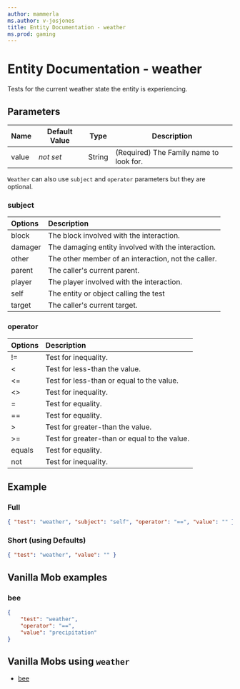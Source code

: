 ```yaml
---
author: mammerla
ms.author: v-josjones
title: Entity Documentation - weather
ms.prod: gaming
---
```


# Entity Documentation - weather

Tests for the current weather state the entity is experiencing.

## Parameters

|Name |Default Value  |Type  |Description  |
|---------|---------|---------|---------|
|value |*not set* |String |(Required) The Family name to look for. |

`Weather` can also use `subject` and `operator` parameters but they are optional.

### subject

| Options| Description |
|:-----------|:-----------|
| block| The block involved with the interaction. |
| damager| The damaging entity involved with the interaction. |
| other| The other member of an interaction, not the caller. |
| parent| The caller's current parent. |
| player| The player involved with the interaction. |
| self| The entity or object calling the test |
| target| The caller's current target. |

### operator

| Options| Description |
|:-----------|:-----------|
| !=| Test for inequality. |
| <| Test for less-than the value. |
| <=| Test for less-than or equal to the value. |
| <>| Test for inequality. |
| =| Test for equality. |
| ==| Test for equality. |
| >| Test for greater-than the value. |
| >=| Test for greater-than or equal to the value. |
| equals| Test for equality. |
| not| Test for inequality. |

## Example

### Full

```json
{ "test": "weather", "subject": "self", "operator": "==", "value": "" }
```

### Short (using Defaults)

```json
{ "test": "weather", "value": "" }
```

## Vanilla Mob examples

### bee

```json
{
    "test": "weather",
    "operator": "==",
    "value": "precipitation"
}
```

## Vanilla Mobs using `weather`

- [bee](../../../../Source/VanillaBehaviorPack_Snippets/entities/bee.md)
